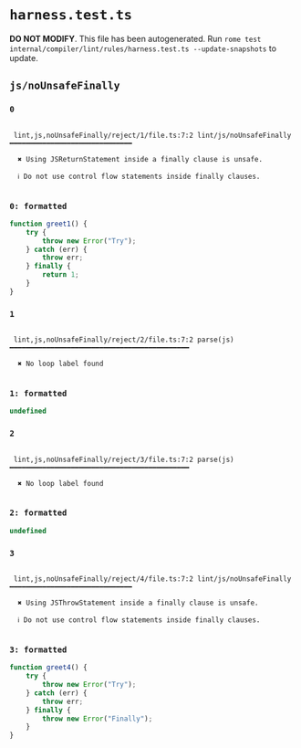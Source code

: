 # `harness.test.ts`

**DO NOT MODIFY**. This file has been autogenerated. Run `rome test internal/compiler/lint/rules/harness.test.ts --update-snapshots` to update.

## `js/noUnsafeFinally`

### `0`

```

 lint,js,noUnsafeFinally/reject/1/file.ts:7:2 lint/js/noUnsafeFinally ━━━━━━━━━━━━━━━━━━━━━━━━━━━━━━

  ✖ Using JSReturnStatement inside a finally clause is unsafe.

  ℹ Do not use control flow statements inside finally clauses.


```

### `0: formatted`

```ts
function greet1() {
	try {
		throw new Error("Try");
	} catch (err) {
		throw err;
	} finally {
		return 1;
	}
}

```

### `1`

```

 lint,js,noUnsafeFinally/reject/2/file.ts:7:2 parse(js) ━━━━━━━━━━━━━━━━━━━━━━━━━━━━━━━━━━━━━━━━━━━━

  ✖ No loop label found


```

### `1: formatted`

```javascript
undefined
```

### `2`

```

 lint,js,noUnsafeFinally/reject/3/file.ts:7:2 parse(js) ━━━━━━━━━━━━━━━━━━━━━━━━━━━━━━━━━━━━━━━━━━━━

  ✖ No loop label found


```

### `2: formatted`

```javascript
undefined
```

### `3`

```

 lint,js,noUnsafeFinally/reject/4/file.ts:7:2 lint/js/noUnsafeFinally ━━━━━━━━━━━━━━━━━━━━━━━━━━━━━━

  ✖ Using JSThrowStatement inside a finally clause is unsafe.

  ℹ Do not use control flow statements inside finally clauses.


```

### `3: formatted`

```ts
function greet4() {
	try {
		throw new Error("Try");
	} catch (err) {
		throw err;
	} finally {
		throw new Error("Finally");
	}
}

```

